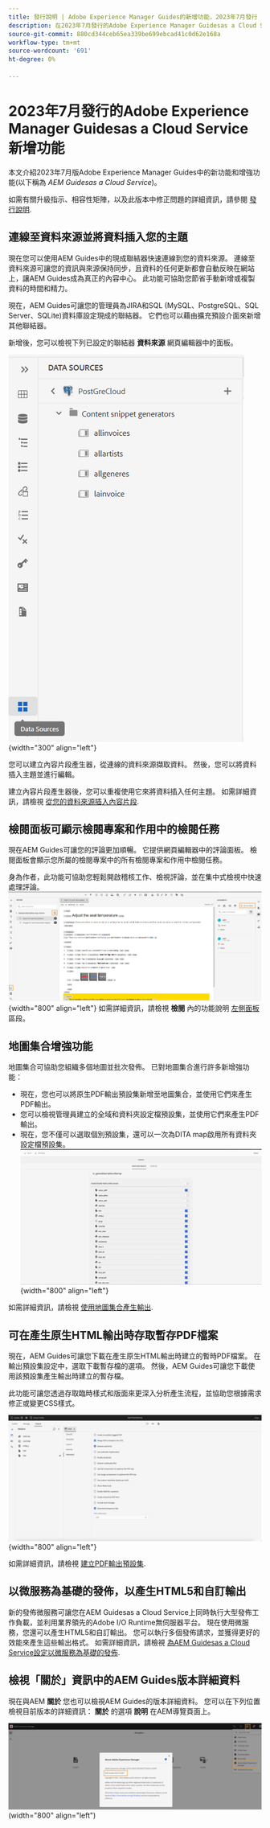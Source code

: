 ```yaml
---
title: 發行說明 | Adobe Experience Manager Guides的新增功能，2023年7月發行
description: 在2023年7月發行的Adobe Experience Manager Guidesas a Cloud Service中瞭解新功能和增強功能
source-git-commit: 880cd344ceb65ea339be699ebcad41c0d62e168a
workflow-type: tm+mt
source-wordcount: '691'
ht-degree: 0%

---
```


# 2023年7月發行的Adobe Experience Manager Guidesas a Cloud Service新增功能

本文介紹2023年7月版Adobe Experience Manager Guides中的新功能和增強功能(以下稱為 *AEM Guidesas a Cloud Service*)。

如需有關升級指示、相容性矩陣，以及此版本中修正問題的詳細資訊，請參閱 [發行說明](release-notes-2023.7.0.md).

## 連線至資料來源並將資料插入您的主題

現在您可以使用AEM Guides中的現成聯結器快速連線到您的資料來源。 連線至資料來源可讓您的資訊與來源保持同步，且資料的任何更新都會自動反映在網站上，讓AEM Guides成為真正的內容中心。 此功能可協助您節省手動新增或複製資料的時間和精力。

現在，AEM Guides可讓您的管理員為JIRA和SQL (MySQL、PostgreSQL、SQL Server、SQLite)資料庫設定現成的聯結器。 它們也可以藉由擴充預設介面來新增其他聯結器。

新增後，您可以檢視下列已設定的聯結器 **資料來源** 網頁編輯器中的面板。

![](assets/code-snippet-generator.png){width="300" align="left"}

您可以建立內容片段產生器，從連線的資料來源擷取資料。 然後，您可以將資料插入主題並進行編輯。

建立內容片段產生器後，您可以重複使用它來將資料插入任何主題。 如需詳細資訊，請檢視 [從您的資料來源插入內容片段](../user-guide/web-editor-content-snippet.md).



## 檢閱面板可顯示檢閱專案和作用中的檢閱任務

現在AEM Guides可讓您的評論更加順暢。 它提供網頁編輯器中的評論面板。 檢閱面板會顯示您所屬的檢閱專案中的所有檢閱專案和作用中檢閱任務。

身為作者，此功能可協助您輕鬆開啟稽核工作、檢視評論，並在集中式檢視中快速處理評論。
![](assets/active-review-task-comments.png){width="800" align="left"}
如需詳細資訊，請檢視 **檢閱** 內的功能說明 [左側面板](../user-guide/web-editor-features.md#id2051EA0M0HS) 區段。


## 地圖集合增強功能

地圖集合可協助您組織多個地圖並批次發佈。 已對地圖集合進行許多新增強功能：

- 現在，您也可以將原生PDF輸出預設集新增至地圖集合，並使用它們來產生PDF輸出。
- 您可以檢視管理員建立的全域和資料夾設定檔預設集，並使用它們來產生PDF輸出。
- 現在，您不僅可以選取個別預設集，還可以一次為DITA map啟用所有資料夾設定檔預設集。
  ![](assets/edit-map-collection.png){width="800" align="left"}

如需詳細資訊，請檢視 [使用地圖集合產生輸出](../user-guide/generate-output-use-map-collection-output-generation.md).

## 可在產生原生HTML輸出時存取暫存PDF檔案

現在，AEM Guides可讓您下載在產生原生HTML輸出時建立的暫時PDF檔案。 在輸出預設集設定中，選取下載暫存檔的選項。  然後，AEM Guides可讓您下載使用該預設集產生輸出時建立的暫存檔。

此功能可讓您透過存取臨時樣式和版面來更深入分析產生流程，並協助您根據需求修正或變更CSS樣式。

![](assets/native-pdf-advanced-settings.png){width="800" align="left"}

如需詳細資訊，請檢視 [建立PDF輸出預設集](../web-editor/native-pdf-web-editor.md#create-output-preset).

## 以微服務為基礎的發佈，以產生HTML5和自訂輸出

新的發佈微服務可讓您在AEM Guidesas a Cloud Service上同時執行大型發佈工作負載，並利用業界領先的Adobe I/O Runtime無伺服器平台。 現在使用微服務，您還可以產生HTML5和自訂輸出。
您可以執行多個發佈請求，並獲得更好的效能來產生這些輸出格式。
如需詳細資訊，請檢視 [為AEM Guidesas a Cloud Service設定以微服務為基礎的發佈](../knowledge-base/publishing/configure-microservices.md).

## 檢視「關於」資訊中的AEM Guides版本詳細資料

現在與AEM **關於** 您也可以檢視AEM Guides的版本詳細資料。 您可以在下列位置檢視目前版本的詳細資訊： **關於** 的選項 **說明** 在AEM導覽頁面上。

![](assets/about-aem-help.png)(width=&quot;800&quot; align=&quot;left&quot;)

